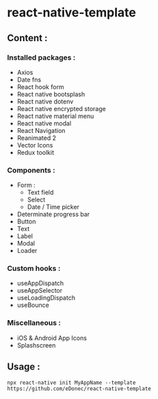 # react-native-template


## Content :

### Installed packages :
- Axios
- Date fns
- React hook form
- React native bootsplash
- React native dotenv
- React native encrypted storage
- React native material menu
- React native modal
- React Navigation
- Reanimated 2
- Vector Icons
- Redux toolkit

### Components :
- Form :
  - Text field
  - Select
  - Date / Time picker
- Determinate progress bar
- Button
- Text
- Label
- Modal
- Loader

### Custom hooks : 
- useAppDispatch
- useAppSelector
- useLoadingDispatch
- useBounce


### Miscellaneous :
- iOS & Android App Icons
- Splashscreen

## Usage :

`npx react-native init MyAppName --template https://github.com/eDonec/react-native-template`
